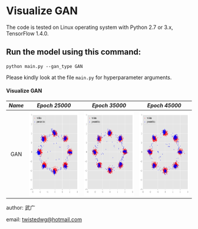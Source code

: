 Visualize GAN
======================================================

The code is tested on Linux operating system with Python 2.7 or 3.x, TensorFlow 1.4.0.

Run the model using this command:
-------------------------------------
	python main.py --gan_type GAN

Please kindly look at the file `main.py` for hyperparameter arguments.

#### Visualize GAN 
*Name* | *Epoch 25000* | *Epoch 35000* | *Epoch 45000*
:---: | :---: | :---: | :---: |
GAN | <img src = 'output/_25000.png' height = '230px'> | <img src = 'output/_35000.png' height = '230px'> | <img src = 'output/_45000.png' height = '230px'>

author: 武广

email: twistedwg@hotmail.com



